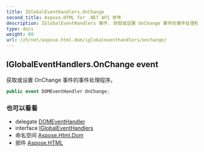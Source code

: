 ```yaml
---
title: IGlobalEventHandlers.OnChange
second_title: Aspose.HTML for .NET API 参考
description: IGlobalEventHandlers 事件. 获取或设置 OnChange 事件的事件处理程序
type: docs
weight: 60
url: /zh/net/aspose.html.dom/iglobaleventhandlers/onchange/
---
```

## IGlobalEventHandlers.OnChange event

获取或设置 OnChange 事件的事件处理程序。

```csharp
public event DOMEventHandler OnChange;
```

### 也可以看看

* delegate [DOMEventHandler](../../../aspose.html.dom.events/domeventhandler/)
* interface [IGlobalEventHandlers](../)
* 命名空间 [Aspose.Html.Dom](../../iglobaleventhandlers/)
* 部件 [Aspose.HTML](../../../)


